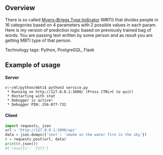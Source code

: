 ## Overview
There is so called [Myers–Briggs Type Indicator](https://en.wikipedia.org/wiki/Myers%E2%80%93Briggs_Type_Indicator) (MBTI) that divides people in 16 categories based on 4 parameters with 2 possible values in each param. Here is my version of prediction logic based on previously trained bag of words. You are passing text written by some person and as result you are getting MBTI type of that person.

Technology tags: Python, PostgreSQL, Flask

## Example of usage
#### Server
```
v:~/ml/python/mbti$ python3 service.py 
 * Running on http://127.0.0.1:3000/ (Press CTRL+C to quit)
 * Restarting with stat
 * Debugger is active!
 * Debugger PIN: 256-077-732
```

#### Client
```python
import requests, json
url = 'http://127.0.0.1:3000/api'
data = json.dumps({'text': 'smoke on the water fire in the sky'})
r = requests.post(url, data)
print(r.json())
#{'results': 'ISTJ'}
```
